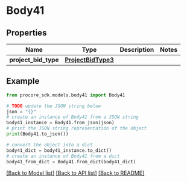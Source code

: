 # Body41


## Properties

Name | Type | Description | Notes
------------ | ------------- | ------------- | -------------
**project_bid_type** | [**ProjectBidType3**](ProjectBidType3.md) |  | 

## Example

```python
from procore_sdk.models.body41 import Body41

# TODO update the JSON string below
json = "{}"
# create an instance of Body41 from a JSON string
body41_instance = Body41.from_json(json)
# print the JSON string representation of the object
print(Body41.to_json())

# convert the object into a dict
body41_dict = body41_instance.to_dict()
# create an instance of Body41 from a dict
body41_from_dict = Body41.from_dict(body41_dict)
```
[[Back to Model list]](../README.md#documentation-for-models) [[Back to API list]](../README.md#documentation-for-api-endpoints) [[Back to README]](../README.md)



